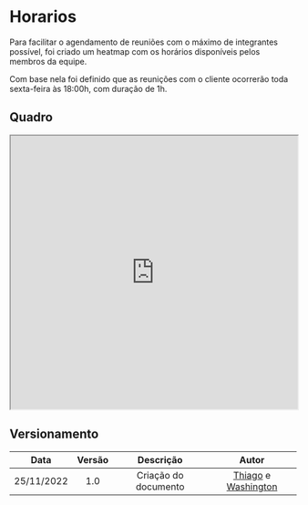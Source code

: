 # Horarios

Para facilitar o agendamento de reuniões com o máximo de integrantes possível, foi criado um heatmap com os horários disponíveis pelos membros da equipe. 

Com base nela foi definido que as reunições com o cliente ocorrerão toda sexta-feira às 18:00h, com duração de 1h.

## Quadro

<iframe width="100%" height="480px" style={{minWidth: "640px", minHeight: "346px", backgroundColor: "#f4f4f4", border: "1px solid #efefef" }} src="https://docs.google.com/spreadsheets/d/e/2PACX-1vT5YqIyDiQ8RUvB7wSSh3DRSRgxBzBmpM2HTtUrX4kkFbnN79SLQLQ-yMf4gF_bMnnB3PIJ-BDWsw7p/pubhtml?widget=true&amp;headers=false"></iframe>


## Versionamento

|    Data    | Versão |       Descrição       |                  Autor                   |
| :--------: | :----: | :-------------------: | :--------------------------------------: |
| 25/11/2022 |  1.0   | Criação do documento  |  [Thiago](https://github.com/ThiagoGMF) e [Washington](https://github.com/WashingtonBispo)|